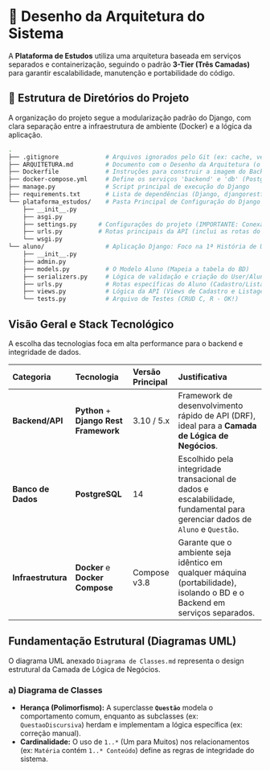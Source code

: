 # 📐 Desenho da Arquitetura do Sistema

A **Plataforma de Estudos** utiliza uma arquitetura baseada em serviços separados e containerização, seguindo o padrão **3-Tier (Três Camadas)** para garantir escalabilidade, manutenção e portabilidade do código.

## 📂 Estrutura de Diretórios do Projeto

A organização do projeto segue a modularização padrão do Django, com clara separação entre a infraestrutura de ambiente (Docker) e a lógica da aplicação.

```bash
.
├── .gitignore             # Arquivos ignorados pelo Git (ex: cache, venvs)
├── ARQUITETURA.md         # Documento com o Desenho da Arquitetura (o que montamos)
├── Dockerfile             # Instruções para construir a imagem do Backend (Python/Django)
├── docker-compose.yml     # Define os serviços 'backend' e 'db' (PostgreSQL com volume)
├── manage.py              # Script principal de execução do Django
├── requirements.txt       # Lista de dependências (Django, djangorestframework, psycopg2)
└── plataforma_estudos/    # Pasta Principal de Configuração do Django
    ├── __init__.py
    ├── asgi.py
    ├── settings.py      # Configurações do projeto (IMPORTANTE: Conexão PostgreSQL)
    ├── urls.py          # Rotas principais da API (inclui as rotas do app 'aluno')
    └── wsgi.py
└── aluno/                 # Aplicação Django: Foco na 1ª História de Usuário (Cadastro)
    ├── __init__.py
    ├── admin.py
    ├── models.py          # O Modelo Aluno (Mapeia a tabela do BD)
    ├── serializers.py     # Lógica de validação e criação do User/Aluno
    ├── urls.py            # Rotas específicas do Aluno (Cadastro/Listagem)
    ├── views.py           # Lógica da API (Views de Cadastro e Listagem)
    └── tests.py           # Arquivo de Testes (CRUD C, R - OK!)
```
## Visão Geral e Stack Tecnológico

A escolha das tecnologias foca em alta performance para o backend e integridade de dados.

| Categoria | Tecnologia | Versão Principal | Justificativa |
| :--- | :--- | :--- | :--- |
| **Backend/API** | **Python** + **Django Rest Framework** | 3.10 / 5.x | Framework de desenvolvimento rápido de API (DRF), ideal para a **Camada de Lógica de Negócios**. |
| **Banco de Dados** | **PostgreSQL** | 14 | Escolhido pela integridade transacional de dados e escalabilidade, fundamental para gerenciar dados de `Aluno` e `Questão`. |
| **Infraestrutura** | **Docker** e **Docker Compose** | Compose v3.8 | Garante que o ambiente seja idêntico em qualquer máquina (portabilidade), isolando o BD e o Backend em serviços separados. |


## Fundamentação Estrutural (Diagramas UML)

O diagrama UML anexado `Diagrama de Classes.md` representa o design estrutural da Camada de Lógica de Negócios.

### a) Diagrama de Classes
* **Herança (Polimorfismo):** A superclasse **`Questão`** modela o comportamento comum, enquanto as subclasses (ex: `QuestaoDiscursiva`) herdam e implementam a lógica específica (ex: correção manual).
* **Cardinalidade:** O uso de `1..*` (Um para Muitos) nos relacionamentos (ex: `Matéria` contém `1..* Conteúdo`) define as regras de integridade do sistema.
